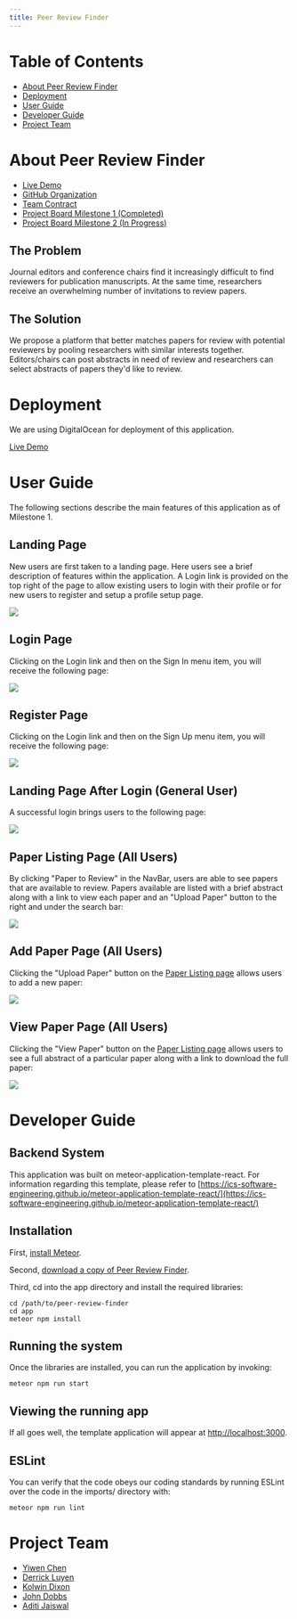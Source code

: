 ```yaml
---
title: Peer Review Finder
---
```


# Table of Contents

* [About Peer Review Finder](#about-peer-review-finder)
* [Deployment](#deployment)
* [User Guide](#user-guide)
* [Developer Guide](#developer-guide)
* [Project Team](#project-team)


# About Peer Review Finder

* [Live Demo](http://159.65.97.195/)
* [GitHub Organization](https://github.com/peer-review-finder)
* [Team Contract](https://docs.google.com/document/d/129I7p6RzvGBnGv6KCANo64H4_rCuaIOBxddQX1s_jI8/edit?usp=sharing)
* [Project Board Milestone 1 (Completed)](https://github.com/peer-review-finder/Source-Code/projects/1)
* [Project Board Milestone 2 (In Progress)](https://github.com/peer-review-finder/Source-Code/projects/2)


## The Problem

Journal editors and conference chairs find it increasingly difficult to find reviewers for publication manuscripts. At the same time, researchers receive an overwhelming number of invitations to review papers.


## The Solution

We propose a platform that better matches papers for review with potential reviewers by pooling researchers with similar interests together. Editors/chairs can post abstracts in need of review and researchers can select abstracts of papers they'd like to review.


# Deployment

We are using DigitalOcean for deployment of this application.

[Live Demo](http://159.65.97.195/)


# User Guide

The following sections describe the main features of this application as of Milestone 1.


## Landing Page

New users are first taken to a landing page.  Here users see a brief description of features within the application.  A Login link is provided on the top right of the page to allow existing users to login with their profile or for new users to register and setup a profile setup page.

![](images/m1/Default-Landing.png)


## Login Page

Clicking on the Login link and then on the Sign In menu item, you will receive the following page:

![](images/m1/existing-user-login.png)


## Register Page

Clicking on the Login link and then on the Sign Up menu item, you will receive the following page:

![](images/m1/new-user-register.png)


## Landing Page After Login (General User)

A successful login brings users to the following page:

![](images/m1/user-homepage.png)


## Paper Listing Page (All Users)

By clicking "Paper to Review" in the NavBar, users are able to see papers that are available to review.  Papers available are listed with a brief abstract along with a link to view each paper and an "Upload Paper" button to the right and under the search bar:

![](images/m1/paper-to-review.png)


## Add Paper Page (All Users)

Clicking the "Upload Paper" button on the [Paper Listing page](#paper-listing-page-all-users) allows users to add a new paper:

![](images/m1/upload-paper.png)


## View Paper Page (All Users)

Clicking the "View Paper" button on the [Paper Listing page](#paper-listing-page-all-users) allows users to see a full abstract of a particular paper along with a link to download the full paper:

![](images/m1/example-paper.png)


# Developer Guide


## Backend System

This application was built on meteor-application-template-react.  For information regarding this template, please refer to [https://ics-software-engineering.github.io/meteor-application-template-react/](https://ics-software-engineering.github.io/meteor-application-template-react/)


## Installation

First, [install Meteor](https://www.meteor.com/install).

Second, [download a copy of Peer Review Finder](https://github.com/peer-review-finder/Source-Code).

Third, cd into the app directory and install the required libraries:

```
cd /path/to/peer-review-finder
cd app
meteor npm install
```


## Running the system

Once the libraries are installed, you can run the application by invoking:

```
meteor npm run start
```


## Viewing the running app

If all goes well, the template application will appear at [http://localhost:3000](http://localhost:3000).


## ESLint

You can verify that the code obeys our coding standards by running ESLint over the code in the imports/ directory with:

```
meteor npm run lint
```


# Project Team

- [Yiwen Chen](https://yiwenc22.github.io/)
- [Derrick Luyen](https://derrickluyen.github.io/)
- [Kolwin Dixon](https://k-l-dixon.github.io/)
- [John Dobbs](https://john-dobbs.github.io/)
- [Aditi Jaiswal](https://jaiswal-aditi.github.io/)
